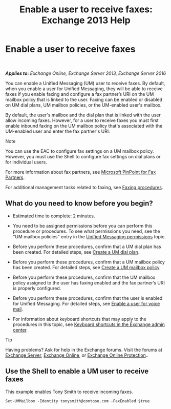 ﻿---
title: 'Enable a user to receive faxes: Exchange 2013 Help'
TOCTitle: Enable a user to receive faxes
ms:assetid: a0505001-aac0-41ef-824f-76e5e56d7675
ms:mtpsurl: https://technet.microsoft.com/en-us/library/Bb201712(v=EXCHG.150)
ms:contentKeyID: 49352382
ms.date: 12/10/2017
mtps_version: v=EXCHG.150
---

# Enable a user to receive faxes

 

_**Applies to:** Exchange Online, Exchange Server 2013, Exchange Server 2016_


You can enable a Unified Messaging (UM) user to receive faxes. By default, when you enable a user for Unified Messaging, they will be able to receive faxes if you enable faxing and configure a fax partner’s URI on the UM mailbox policy that is linked to the user. Faxing can be enabled or disabled on UM dial plans, UM mailbox policies, or the UM-enabled user's mailbox.

By default, the user's mailbox and the dial plan that is linked with the user allow incoming faxes. However, for a user to receive faxes you must first enable inbound faxing on the UM mailbox policy that's associated with the UM-enabled user and enter the fax partner's URI.


> [!NOTE]
> You can use the EAC to configure fax settings on a UM mailbox policy. However, you must use the Shell to configure fax settings on dial plans or for individual users.



For more information about fax partners, see [Microsoft PinPoint for Fax Partners](https://go.microsoft.com/fwlink/?linkid=190238).

For additional management tasks related to faxing, see [Faxing procedures](faxing-procedures-exchange-2013-help.md).

## What do you need to know before you begin?

  - Estimated time to complete: 2 minutes.

  - You need to be assigned permissions before you can perform this procedure or procedures. To see what permissions you need, see the "UM mailbox policies" entry in the [Unified Messaging permissions](unified-messaging-permissions-exchange-2013-help.md) topic.

  - Before you perform these procedures, confirm that a UM dial plan has been created. For detailed steps, see [Create a UM dial plan](create-a-um-dial-plan-exchange-2013-help.md).

  - Before you perform these procedures, confirm that a UM mailbox policy has been created. For detailed steps, see [Create a UM mailbox policy](create-a-um-mailbox-policy-exchange-2013-help.md).

  - Before you perform these procedures, confirm that the UM mailbox policy assigned to the user has faxing enabled and the fax partner’s URI is properly configured.

  - Before you perform these procedures, confirm that the user is enabled for Unified Messaging. For detailed steps, see [Enable a user for voice mail](enable-a-user-for-voice-mail-exchange-2013-help.md).

  - For information about keyboard shortcuts that may apply to the procedures in this topic, see [Keyboard shortcuts in the Exchange admin center](keyboard-shortcuts-in-the-exchange-admin-center-exchange-online-protection-help.md).


> [!TIP]
> Having problems? Ask for help in the Exchange forums. Visit the forums at <A href="https://go.microsoft.com/fwlink/p/?linkid=60612">Exchange Server</A>, <A href="https://go.microsoft.com/fwlink/p/?linkid=267542">Exchange Online</A>, or <A href="https://go.microsoft.com/fwlink/p/?linkid=285351">Exchange Online Protection</A>..



## Use the Shell to enable a UM user to receive faxes

This example enables Tony Smith to receive incoming faxes.

    Set-UMMailbox -Identity tonysmith@contoso.com -FaxEnabled $true

